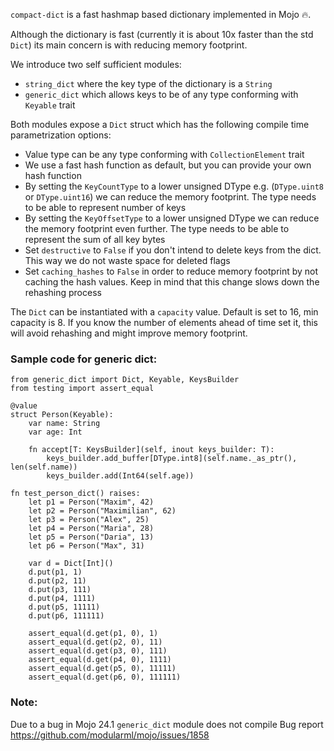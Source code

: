 `compact-dict` is a fast hashmap based dictionary implemented in Mojo 🔥.

Although the dictionary is fast (currently it is about 10x faster than the std `Dict`) its main concern is with reducing memory footprint.

We introduce two self sufficient modules:
- `string_dict` where the key type of the dictionary is a `String`
- `generic_dict` which allows keys to be of any type conforming with `Keyable` trait

Both modules expose a `Dict` struct which has the following compile time parametrization options:
- Value type can be any type conforming with `CollectionElement` trait
- We use a fast hash function as default, but you can provide your own hash function
- By setting the `KeyCountType` to a lower unsigned DType e.g. (`DType.uint8` or `DType.uint16`) we can reduce the memory footprint. The type needs to be able to represent number of keys
- By setting the `KeyOffsetType` to a lower unsigned DType we can reduce the memory footprint even further. The type needs to be able to represent the sum of all key bytes
- Set `destructive` to `False` if you don't intend to delete keys from the dict. This way we do not waste space for deleted flags
- Set `caching_hashes` to `False` in order to reduce memory footprint by not caching the hash values. Keep in mind that this change slows down the rehashing process

The `Dict` can be instantiated with a `capacity` value. Default is set to 16, min capacity is 8. If you know the number of elements ahead of time set it, this will avoid rehashing and might improve memory footprint.

### Sample code for generic dict:
```
from generic_dict import Dict, Keyable, KeysBuilder
from testing import assert_equal

@value
struct Person(Keyable):
    var name: String
    var age: Int

    fn accept[T: KeysBuilder](self, inout keys_builder: T):
        keys_builder.add_buffer[DType.int8](self.name._as_ptr(), len(self.name))
        keys_builder.add(Int64(self.age))

fn test_person_dict() raises:
    let p1 = Person("Maxim", 42)
    let p2 = Person("Maximilian", 62)
    let p3 = Person("Alex", 25)
    let p4 = Person("Maria", 28)
    let p5 = Person("Daria", 13)
    let p6 = Person("Max", 31)

    var d = Dict[Int]()
    d.put(p1, 1)
    d.put(p2, 11)
    d.put(p3, 111)
    d.put(p4, 1111)
    d.put(p5, 11111)
    d.put(p6, 111111)

    assert_equal(d.get(p1, 0), 1)
    assert_equal(d.get(p2, 0), 11)
    assert_equal(d.get(p3, 0), 111)
    assert_equal(d.get(p4, 0), 1111)
    assert_equal(d.get(p5, 0), 11111)
    assert_equal(d.get(p6, 0), 111111)

```

### Note:
Due to a bug in Mojo 24.1 `generic_dict` module does not compile
Bug report https://github.com/modularml/mojo/issues/1858 